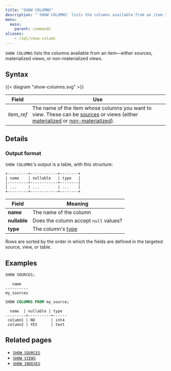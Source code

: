 ```yaml
---
title: "SHOW COLUMNS"
description: "`SHOW COLUMNS` lists the columns available from an item."
menu:
  main:
    parent: commands
aliases:
    - /sql/show-column
---
```


`SHOW COLUMNS` lists the columns available from an item&mdash;either sources, materialized views, or non-materialized views.

## Syntax

{{< diagram "show-columns.svg" >}}

Field | Use
------|-----
_item&lowbar;ref_ | The name of the item whose columns you want to view. These can be [sources](../create-source) or views (either [materialized](../create-materialized-view) or [non-materialized](../create-view)).

## Details

### Output format

`SHOW COLUMNS`'s output is a table, with this structure:

```nofmt
+---------+------------+--------+
| name    | nullable   | type   |
|---------+------------+--------|
| ...     | ...        | ...    |
+---------+------------+--------+
```

Field | Meaning
------|--------
**name** | The name of the column
**nullable** | Does the column accept `null` values?
**type** | The column's [type](../types)

Rows are sorted by the order in which the fields are defined in the targeted
source, view, or table.

## Examples

```sql
SHOW SOURCES;
```
```nofmt
   name
----------
my_sources
```
```sql
SHOW COLUMNS FROM my_source;
```
```nofmt
  name  | nullable | type
---------+----------+------
 column1 | NO       | int4
 column2 | YES      | text
```

## Related pages

- [`SHOW SOURCES`](../show-sources)
- [`SHOW VIEWS`](../show-views)
- [`SHOW INDEXES`](../show-indexes)
